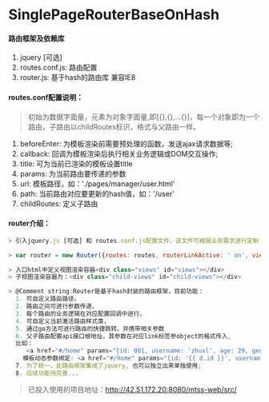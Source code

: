 # SinglePageRouterBaseOnHash
#### 路由框架及依赖库
1. jquery [可选]
1. routes.conf.js: 路由配置
2. router.js: 基于hash的路由库 兼容IE8

#### routes.conf配置说明：
> 初始为数据字面量，元素为对象字面量,即[{},{},...{}]，每一个对象即为一个路由，子路由以childRoutes标识，格式与父路由一样。
 1. beforeEnter: 为模板渲染前需要预处理的函数，发送ajax请求数据等;
 2. callback: 回调为模板渲染后执行相关业务逻辑或DOM交互操作;
 3. title: 可为当前已渲染的模板设置title
 4. params: 为当前路由要传递的参数
 5. url: 模板路径，如：'./pages/manager/user.html'
 6. path: 当前路由对应要更新的hash值，如：'/user'
 7. childRoutes: 定义子路由

#### router介绍：
```javascript
> 引入jquery.js [可选] 和 routes.conf.js配置文件，该文件可根据业务需求进行定制

> var router = new Router({routes: routes, routerLinkActive: ' on', views: 'views'}); // 实例化路由

> 入口html中定义视图渲染容器<div class="views" id="views"></div>
> 子视图渲染容器为：<div class="child-views" id="child-views"></div>

> @Comment string:Router是基于hash封装的路由框架，目前功能：
  1. 可自定义路由路径，
  2. 路由之间可进行参数传递，
  3. 每个路由的业务逻辑在对应配置回调中进行，
  4. 可自定义当前激活路由样式类，
  5. 通过go方法可进行路由的快捷跳转，并携带相关参数
  6. 父子路由配置api接口根地址，其参数在对应link标签参object的格式传入,
  比如：
     <a href="#/home" params="{id: 001, username: 'zhuxl', age: 29, gender: 'male'}">Home</a>
    模板动态参数绑定: <a href="#/home" params="{id: '{{ d.id }}', username: '{{ d.username }}', age: {{ d.age}}, gender: '{{ d.male             }}'}">Home</a>
  7. 为了统一，此路由框架集成了jquery, 也可以独立出来单独使用;  
  8. 后续功能待完善...
```

 > 已投入使用的项目地址：http://42.51.172.20:8080/mtss-web/src/
